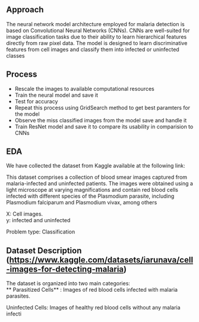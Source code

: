 
## Approach

The neural network model architecture employed for malaria detection is based on Convolutional Neural Networks (CNNs). CNNs are well-suited for image classification tasks due to their ability to learn hierarchical features directly from raw pixel data. The model is designed to learn discriminative features from cell images and classify them into infected or uninfected classes

## Process

- Rescale the images to available computational resources
- Train the neural model and save it
- Test for accuracy
- Repeat this process using GridSearch method to get best paramters for the model
- Observe the miss classified images from the model save and handle it 
- Train ResNet model and save it to compare its usability in comparision to CNNs

## EDA
We have collected the dataset from Kaggle available at the following link: 

This dataset comprises a collection of blood smear images captured from malaria-infected and uninfected patients. The images were obtained using a light microscope at varying magnifications and contain red blood cells infected with different species of the Plasmodium parasite, including Plasmodium falciparum and Plasmodium vivax, among others

X: Cell images.    
y: infected and uninfected 

Problem type: Classification        

## Dataset Description (https://www.kaggle.com/datasets/iarunava/cell-images-for-detecting-malaria)
The dataset is organized into two main categories:       
** Parasitized Cells** : Images of red blood cells infected with malaria parasites.

Uninfected Cells: Images of healthy red blood cells without any malaria infecti

